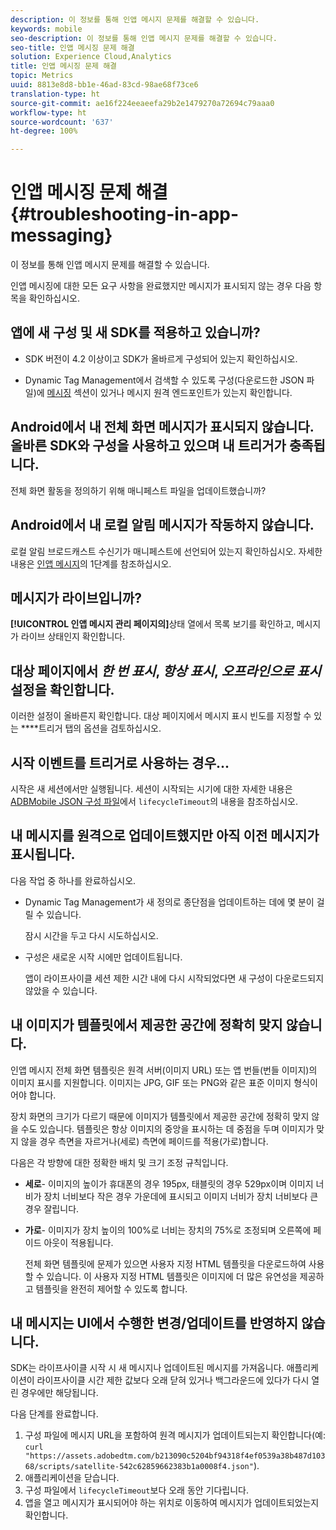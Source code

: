 ```yaml
---
description: 이 정보를 통해 인앱 메시지 문제를 해결할 수 있습니다.
keywords: mobile
seo-description: 이 정보를 통해 인앱 메시지 문제를 해결할 수 있습니다.
seo-title: 인앱 메시징 문제 해결
solution: Experience Cloud,Analytics
title: 인앱 메시징 문제 해결
topic: Metrics
uuid: 8813e8d8-bb1e-46ad-83cd-98ae68f73ce6
translation-type: ht
source-git-commit: ae16f224eeaeefa29b2e1479270a72694c79aaa0
workflow-type: ht
source-wordcount: '637'
ht-degree: 100%

---
```



# 인앱 메시징 문제 해결{#troubleshooting-in-app-messaging}

이 정보를 통해 인앱 메시지 문제를 해결할 수 있습니다.

인앱 메시징에 대한 모든 요구 사항을 완료했지만 메시지가 표시되지 않는 경우 다음 항목을 확인하십시오.

## 앱에 새 구성 및 새 SDK를 적용하고 있습니까?

* SDK 버전이 4.2 이상이고 SDK가 올바르게 구성되어 있는지 확인하십시오.

* Dynamic Tag Management에서 검색할 수 있도록 구성(다운로드한 JSON 파일)에 [메시징](/help/using/in-app-messaging/in-app-messaging.md) 섹션이 있거나 메시지 원격 엔드포인트가 있는지 확인합니다.

## Android에서 내 전체 화면 메시지가 표시되지 않습니다. 올바른 SDK와 구성을 사용하고 있으며 내 트리거가 충족됩니다.

전체 화면 활동을 정의하기 위해 매니페스트 파일을 업데이트했습니까? 

## Android에서 내 로컬 알림 메시지가 작동하지 않습니다.

로컬 알림 브로드캐스트 수신기가 매니페스트에 선언되어 있는지 확인하십시오. 자세한 내용은 [인앱 메시지](/help/android/messaging-main/messaging/messaging.md)의 1단계를 참조하십시오.

## 메시지가 라이브입니까?

**[!UICONTROL 인앱 메시지 관리 페이지의]**&#x200B;상태 열에서 목록 보기를 확인하고, 메시지가 라이브 상태인지 확인합니다.

## 대상 페이지에서 *한 번 표시*, *항상 표시*, *오프라인으로 표시* 설정을 확인합니다.

이러한 설정이 올바른지 확인합니다. 대상 페이지에서 메시지 표시 빈도를 지정할 수 있는 ****&#x200B;트리거 탭의 옵션을 검토하십시오.

## 시작 이벤트를 트리거로 사용하는 경우...

시작은 새 세션에서만 실행됩니다. 세션이 시작되는 시기에 대한 자세한 내용은 [ADBMobile JSON 구성 파일](/help/ios/configuration/json-config/json-config.md)에서 `lifecycleTimeout`의 내용을 참조하십시오.

## 내 메시지를 원격으로 업데이트했지만 아직 이전 메시지가 표시됩니다.

다음 작업 중 하나를 완료하십시오.

* Dynamic Tag Management가 새 정의로 종단점을 업데이트하는 데에 몇 분이 걸릴 수 있습니다.

   잠시 시간을 두고 다시 시도하십시오.

* 구성은 새로운 시작 시에만 업데이트됩니다.

   앱이 라이프사이클 세션 제한 시간 내에 다시 시작되었다면 새 구성이 다운로드되지 않았을 수 있습니다.

## 내 이미지가 템플릿에서 제공한 공간에 정확히 맞지 않습니다.

인앱 메시지 전체 화면 템플릿은 원격 서버(이미지 URL) 또는 앱 번들(번들 이미지)의 이미지 표시를 지원합니다. 이미지는 JPG, GIF 또는 PNG와 같은 표준 이미지 형식이어야 합니다.

장치 화면의 크기가 다르기 때문에 이미지가 템플릿에서 제공한 공간에 정확히 맞지 않을 수도 있습니다. 템플릿은 항상 이미지의 중앙을 표시하는 데 중점을 두며 이미지가 맞지 않을 경우 측면을 자르거나(세로) 측면에 페이드를 적용(가로)합니다.

다음은 각 방향에 대한 정확한 배치 및 크기 조정 규칙입니다.

* **세로**- 이미지의 높이가 휴대폰의 경우 195px, 태블릿의 경우 529px이며 이미지 너비가 장치 너비보다 작은 경우 가운데에 표시되고 이미지 너비가 장치 너비보다 큰 경우 잘립니다.

* **가로**- 이미지가 장치 높이의 100%로 너비는 장치의 75%로 조정되며 오른쪽에 페이드 아웃이 적용됩니다.

   전체 화면 템플릿에 문제가 있으면 사용자 지정 HTML 템플릿을 다운로드하여 사용할 수 있습니다. 이 사용자 지정 HTML 템플릿은 이미지에 더 많은 유연성을 제공하고 템플릿을 완전히 제어할 수 있도록 합니다.

## 내 메시지는 UI에서 수행한 변경/업데이트를 반영하지 않습니다.

SDK는 라이프사이클 시작 시 새 메시지나 업데이트된 메시지를 가져옵니다. 애플리케이션이 라이프사이클 시간 제한 값보다 오래 닫혀 있거나 백그라운드에 있다가 다시 열린 경우에만 해당됩니다.

다음 단계를 완료합니다.

1. 구성 파일에 메시지 URL을 포함하여 원격 메시지가 업데이트되는지 확인합니다(예: `curl "https://assets.adobedtm.com/b213090c5204bf94318f4ef0539a38b487d10368/scripts/satellite-542c62859662383b1a0008f4.json"`).
1. 애플리케이션을 닫습니다.
1. 구성 파일에서 `lifecycleTimeout`보다 오래 동안 기다립니다.
1. 앱을 열고 메시지가 표시되어야 하는 위치로 이동하여 메시지가 업데이트되었는지 확인합니다.